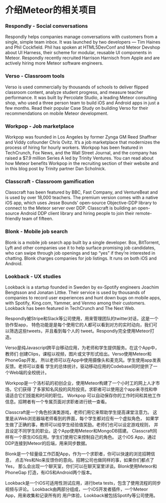 # 介绍Meteor的相关项目

### Respondly - Social conversations

Respondly helps companies manage conversations with customers from a single, simple team inbox. It was launched by two developers — Tim Haines and Phil Cockfield. Phil has spoken at HTML5DevConf and Meteor Devshop about UI Harness, their scheme for modular, reusable UI components in Meteor. Respondly recently recruited Harrison Harnisch from Apple and are actively hiring more Meteor software engineers.

### Verso - Classroom tools
Verso is used commercially by thousands of schools to deliver flipped classroom content, analyze student progress, and measure teacher performance. It was built by Percolate Studio, a leading Meteor consulting shop, who used a three person team to build iOS and Android apps in just a few months. Read their popular Case Study on building Verso for their recommendations on mobile Meteor development.

### Workpop - Job marketplace
Workpop was founded in Los Angeles by former Zynga GM Reed Shaffner and Viddy cofounder Chris Ovitz. It’s a job marketplace that modernizes the process of hiring for hourly workers. Workpop has been featured in TechCrunch, Fox News, and the Wall Street Journal, and the company has raised a $7.9 million Series A led by Trinity Ventures. You can read about how Meteor benefits Workpop in the recruiting section of their website and in this blog post by Trinity partner Dan Scholnick.

### Classcraft - Classroom gamification
Classcraft has been featured by BBC, Fast Company, and VentureBeat and is used by over 18,000 teachers. The premium version comes with a native iOS app, which uses Jesse Bounds\' open-source Objective-DDP library to connect to the Meteor server over DDP. Classcraft is building an open-source Android DDP client library and hiring people to join their remote-friendly team of fifteen.

### Blonk - Mobile job search
Blonk is a mobile job search app built by a single developer. Box, BitTorrent, Lyft and other companies use it to help surface promising job candidates, who can swipe through job openings and tap “yes” if they’re interested in chatting. Blonk charges companies for job listings. It runs on both iOS and Android.

### Lookback - UX studies
Lookback is a startup founded in Sweden by ex-Spotify engineers Joachim Bengtsson and Jonatan Littke. Their service is used by thousands of companies to record user experiences and hunt down bugs on mobile apps, with Spotify, King.com, Yammer, and Venmo among their customers. Lookback has been featured in TechCrunch and The Next Web.

Respondly被Stripe和Slack等公司使用，用来管理团队的twitter对话，这是一个协作型app，
特色功能是是每个使用它的人都可以看到对方的实时动向，我们可以筛选这些tweets，并且看到每个人的
tweet。Respondly完全使用Meteor打造。

Verso是纯Javascript跨平台移动应用，为老师和学生提供服务。在这个App中，教师们
创建Clips，课程以视频，图片或文字形式给出。Verso使用Meteor和PhoneGap开发。
所以老师可以在App中使用摄像头和麦克风。学生使用app发表反馈。老师可以查看
学生的总体统计。驱动移动应用的Codebase同时提供了一个Web端的全校统计。

Workpop是一个洛杉矶的初创企业，使用Meteor构建了一个小时工的网上人才市场，它们获得
了多家知名风投的风险投资。求职者可以使用这个app来寻找和申请适合它们技能和时间的职位。
Workpop 可以自动保存你的工作时间和其他工作信息。招聘者有一个专属页面对求职者进行统一查看。

Classcraft是一个角色扮演类游戏，老师们用它来帮助学生提高课堂注意力。
这里是从Web浏览器端老师看到的界面，每个学生都对应有一个虚拟角色，
如果学生做了正确的事，教师可以给学生经验值奖励。老师们也可以设定游戏规则，
并且设定不同学生的职业。这个App使用Meteor和MongoDB搭建。
Classcraft同样有一个原生iOS应用。学生们使用它来控制自己的角色。
这个iOS App，通过DDP连接到Meteor的后端，用来同步数据。

Blonk是一个轻量级工作匹配App，作为一个求职者，你可以快速的浏览招聘信息，
点击Yes和No来反馈你的意向。招聘公司也做同样的事，如果你们都点了Yes，
那么会出现一个聊天室，你们可以在聊天室里详谈。Blonk使用Meteor和PhoneGap
打造，有iOS和Android两个版本。

Lookback是一个iOS可适用性测试应用，进行beta tests，包含了使用流程的同步视频与评论。
Lookback由两部分组成，一个iOS开发者插件，一个Meteor App，用来收集和记录所有的
用户体验，Lookback被包括Spotify等公司使用。
